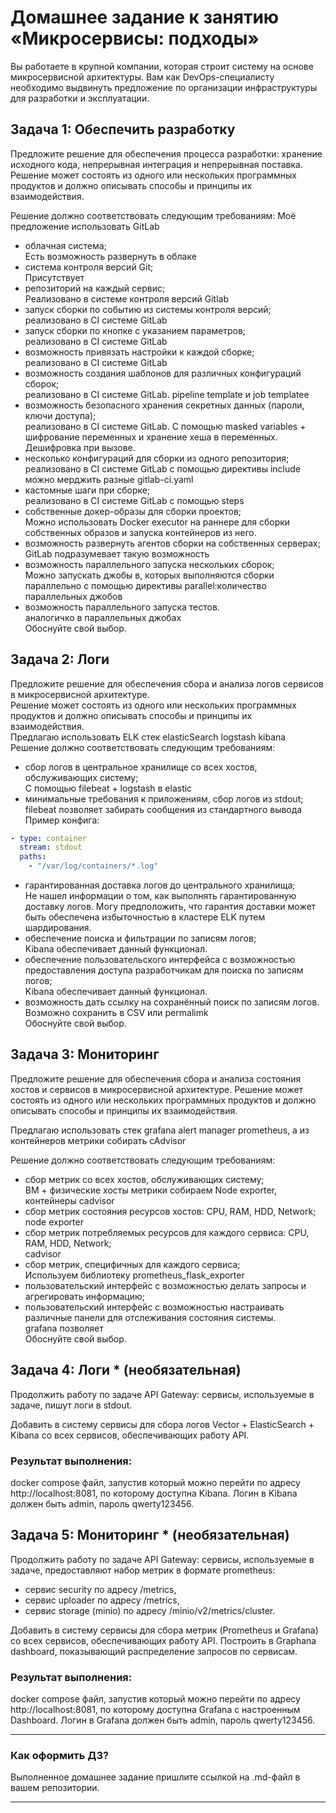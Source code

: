 # Домашнее задание к занятию «Микросервисы: подходы»

Вы работаете в крупной компании, которая строит систему на основе микросервисной архитектуры.
Вам как DevOps-специалисту необходимо выдвинуть предложение по организации инфраструктуры для разработки и эксплуатации.


## Задача 1: Обеспечить разработку

Предложите решение для обеспечения процесса разработки: хранение исходного кода, непрерывная интеграция и непрерывная поставка. 
Решение может состоять из одного или нескольких программных продуктов и должно описывать способы и принципы их взаимодействия.

Решение должно соответствовать следующим требованиям:
Моё предложение использовать GitLab
- облачная система;  
Есть возможность развернуть в облаке
- система контроля версий Git;  
Присутствует  
- репозиторий на каждый сервис;  
Реализовано в системе контроля версий Gitlab  
- запуск сборки по событию из системы контроля версий;  
реализовано в CI системе GitLab  
- запуск сборки по кнопке с указанием параметров;  
реализовано в CI системе GitLab  
- возможность привязать настройки к каждой сборке;  
реализовано в CI системе GitLab  
- возможность создания шаблонов для различных конфигураций сборок;  
реализовано в CI системе GitLab. pipeline template и job templatee  
- возможность безопасного хранения секретных данных (пароли, ключи доступа);  
реализовано в CI системе GitLab. С помощью masked variables + шифрование переменных и хранение хеша в переменных. Дешифровка при вызове.  
- несколько конфигураций для сборки из одного репозитория;  
реализовано в CI системе GitLab с помощью директивы include можно мерджить разные gitlab-ci.yaml  
- кастомные шаги при сборке;  
реализовано в CI системе GitLab с помощью steps  
- собственные докер-образы для сборки проектов;  
Можно использовать Docker executor на раннере для сборки собственных образов и запуска контейнеров из него.  
- возможность развернуть агентов сборки на собственных серверах;  
GitLab подразумевает такую возможность  
- возможность параллельного запуска нескольких сборок;  
Можно запускать джобы в, которых выполняются сборки параллельно с помощью директивы parallel:количество параллельных джобов  
- возможность параллельного запуска тестов.  
аналогичко в параллельных джобах  
Обоснуйте свой выбор.

## Задача 2: Логи

Предложите решение для обеспечения сбора и анализа логов сервисов в микросервисной архитектуре.  
Решение может состоять из одного или нескольких программных продуктов и должно описывать способы и принципы их взаимодействия.  
Предлагаю использовать ELK стек elasticSearch logstash kibana  
Решение должно соответствовать следующим требованиям:  
- сбор логов в центральное хранилище со всех хостов, обслуживающих систему;  
С помощью filebeat + logstash в elastic  
- минимальные требования к приложениям, сбор логов из stdout;  
filebeat позволяет забирать сообщения из стандартного вывода  
Пример конфига:  
```yml
- type: container
  stream: stdout
  paths:
    - "/var/log/containers/*.log"
```
- гарантированная доставка логов до центрального хранилища;  
Не нашел информации о том, как выполнять гарантированную доставку логов. Могу предположить, что гарантия доставки может быть обеспечена избыточностью в кластере ELK путем шардирования.  
- обеспечение поиска и фильтрации по записям логов;  
Kibana обеспечивает данный функционал.  
- обеспечение пользовательского интерфейса с возможностью предоставления доступа разработчикам для поиска по записям логов;  
Kibana обеспечивает данный функционал.  
- возможность дать ссылку на сохранённый поиск по записям логов.  
Возможно сохранить в CSV или permalimk  
Обоснуйте свой выбор.

## Задача 3: Мониторинг

Предложите решение для обеспечения сбора и анализа состояния хостов и сервисов в микросервисной архитектуре.
Решение может состоять из одного или нескольких программных продуктов и должно описывать способы и принципы их взаимодействия.
  
 Предлагаю использовать стек grafana alert manager prometheus, а из контейнеров метрики собирать cAdvisor  
   
Решение должно соответствовать следующим требованиям:  
- сбор метрик со всех хостов, обслуживающих систему;  
ВМ + физические хосты метрики собираем Node exporter, контейнеры cadvisor  
- сбор метрик состояния ресурсов хостов: CPU, RAM, HDD, Network;  
node exporter  
- сбор метрик потребляемых ресурсов для каждого сервиса: CPU, RAM, HDD, Network;  
cadvisor  
- сбор метрик, специфичных для каждого сервиса;  
Используем библиотеку prometheus_flask_exporter  
- пользовательский интерфейс с возможностью делать запросы и агрегировать информацию;  
- пользовательский интерфейс с возможностью настраивать различные панели для отслеживания состояния системы.  
grafana позволяет  
Обоснуйте свой выбор.

## Задача 4: Логи * (необязательная)

Продолжить работу по задаче API Gateway: сервисы, используемые в задаче, пишут логи в stdout. 

Добавить в систему сервисы для сбора логов Vector + ElasticSearch + Kibana со всех сервисов, обеспечивающих работу API.

### Результат выполнения: 

docker compose файл, запустив который можно перейти по адресу http://localhost:8081, по которому доступна Kibana.
Логин в Kibana должен быть admin, пароль qwerty123456.


## Задача 5: Мониторинг * (необязательная)

Продолжить работу по задаче API Gateway: сервисы, используемые в задаче, предоставляют набор метрик в формате prometheus:

- сервис security по адресу /metrics,
- сервис uploader по адресу /metrics,
- сервис storage (minio) по адресу /minio/v2/metrics/cluster.

Добавить в систему сервисы для сбора метрик (Prometheus и Grafana) со всех сервисов, обеспечивающих работу API.
Построить в Graphana dashboard, показывающий распределение запросов по сервисам.

### Результат выполнения: 

docker compose файл, запустив который можно перейти по адресу http://localhost:8081, по которому доступна Grafana с настроенным Dashboard.
Логин в Grafana должен быть admin, пароль qwerty123456.

---

### Как оформить ДЗ?

Выполненное домашнее задание пришлите ссылкой на .md-файл в вашем репозитории.

---
